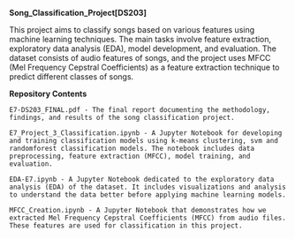 **Song_Classification_Project[DS203]**
 
This project aims to classify songs based on various features using machine learning techniques. The main tasks involve feature extraction, exploratory data analysis (EDA), model development, and evaluation. The dataset consists of audio features of songs, and the project uses MFCC (Mel Frequency Cepstral Coefficients) as a feature extraction technique to predict different classes of songs.

**Repository Contents**

	E7-DS203_FINAL.pdf - The final report documenting the methodology, findings, and results of the song classification project.

	E7_Project_3_Classification.ipynb - A Jupyter Notebook for developing and training classification models using k-means clustering, svm and randomforest classification models. The notebook includes data preprocessing, feature extraction (MFCC), model training, and evaluation.

	EDA-E7.ipynb - A Jupyter Notebook dedicated to the exploratory data analysis (EDA) of the dataset. It includes visualizations and analysis to understand the data better before applying machine learning models.

	MFCC_Creation.ipynb - A Jupyter Notebook that demonstrates how we extracted Mel Frequency Cepstral Coefficients (MFCC) from audio files. These features are used for classification in this project.
